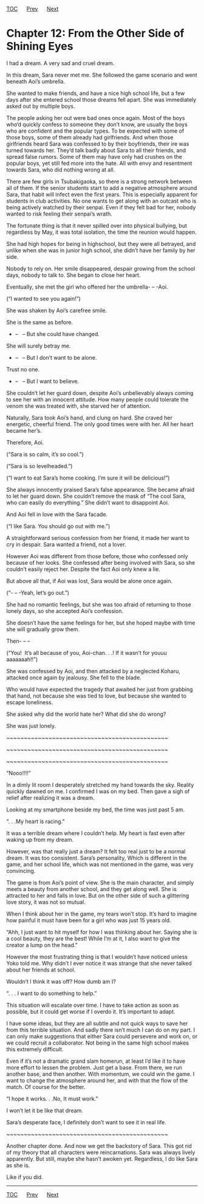 [TOC](../readme.md)&nbsp;&nbsp;&nbsp;&nbsp;&nbsp;&nbsp;[Prev](0010_Chapter.md)&nbsp;&nbsp;&nbsp;&nbsp;&nbsp;&nbsp;[Next](0012_Chapter.md)



# Chapter 12: From the Other Side of Shining Eyes

I had a dream. A very sad and cruel dream. 

In this dream, Sara never met me. She followed the game scenario and
went beneath Aoi’s umbrella.

She wanted to make friends, and have a nice high school life, but a few
days after she entered school those dreams fell apart. She was
immediately asked out by multiple boys.

The people asking her out were bad ones once again. Most of the boys
who’d quickly confess to someone they don’t know, are usually the boys
who are confident and the popular types. To be expected with some of
those boys, some of them already had girlfriends. And when those
girlfriends heard Sara was confessed to by their boyfriends, their ire
was turned towards her. They’d talk badly about Sara to all their
friends, and spread false rumors. Some of them may have only had crushes
on the popular boys, yet still fed more into the hate. All with envy and
resentment towards Sara, who did nothing wrong at all.

There are few girls in Tsubakigaoka, so there is a strong network
between all of them. If the senior students start to add a negative
atmosphere around Sara, that habit will infect even the first years.
This is especially apparent for students in club activities. No one
wants to get along with an outcast who is being actively watched by
their senpai. Even if they felt bad for her, nobody wanted to risk
feeling their senpai’s wrath.

The fortunate thing is that it never spilled over into physical
bullying, but regardless by May, it was total isolation, the time the
reunion would happen.

She had high hopes for being in highschool, but they were all betrayed,
and unlike when she was in junior high school, she didn’t have her
family by her side. 

Nobody to rely on. Her smile disappeared, despair growing from the
school days, nobody to talk to. She began to close her heart.

Eventually, she met the girl who offered her the umbrella- – -Aoi.

(“I wanted to see you again!”)

She was shaken by Aoi’s carefree smile. 

She is the same as before.

- –   – But she could have changed.

She will surely betray me.

- –   – But I don’t want to be alone.

Trust no one.

- –   – But I want to believe.

She couldn’t let her guard down, despite Aoi’s unbelievably always
coming to see her with an innocent attitude. How many people could
tolerate the venom she was treated with, she starved her of attention.

Naturally, Sara took Aoi’s hand, and clung on hard. She craved her
energetic, cheerful friend. The only good times were with her. All her
heart became her’s.

Therefore, Aoi.

(“Sara is so calm, it’s so cool.”)

(“Sara is so levelheaded.”)

(“I want to eat Sara’s home cooking. I’m sure it will be delicious!”)

She always innocently praised Sara’s false appearance. She became afraid
to let her guard down. She couldn’t remove the mask of “The cool Sara,
who can easily do everything.” She didn’t want to disappoint Aoi.

And Aoi fell in love with the Sara facade.

(“I like Sara. You should go out with me.”)

A straightforward serious confession from her friend, it made her want
to cry in despair. Sara wanted a friend, not a lover.

However Aoi was different from those before, those who confessed only
because of her looks. She confessed after being involved with Sara, so
she couldn’t easily reject her. Despite the fact Aoi only knew a lie. 

But above all that, if Aoi was lost, Sara would be alone once again.

(“- – -Yeah, let’s go out.”)

She had no romantic feelings, but she was too afraid of returning to
those lonely days, so she accepted Aoi’s confession.

She doesn’t have the same feelings for her, but she hoped maybe with
time she will gradually grow them.

Then- – –

(“You!  It’s all because of you, Aoi-chan. . .! If it wasn’t for youuu
aaaaaaah!!”)

She was confessed by Aoi, and then attacked by a neglected Koharu,
attacked once again by jealousy. She fell to the blade.

Who would have expected the tragedy that awaited her just from grabbing
that hand, not because she was tied to love, but because she wanted to
escape loneliness.

She asked why did the world hate her? What did she do wrong?

She was just lonely.

\~\~\~\~\~\~\~\~\~\~\~\~\~\~\~\~\~\~\~\~\~\~\~\~\~\~\~\~\~\~\~\~\~\~\~\~\~\~\~\~\~\~\~\~\~~

\~\~\~\~\~\~\~\~\~\~\~\~\~\~\~\~\~\~\~\~\~\~\~\~\~\~\~\~\~\~\~\~\~\~\~\~\~\~\~\~\~\~\~\~\~~

\~\~\~\~\~\~\~\~\~\~\~\~\~\~\~\~\~\~\~\~\~\~\~\~\~\~\~\~\~\~\~\~\~\~\~\~\~\~\~\~\~\~\~\~\~~

“Nooo!!!!”

In a dimly lit room I desperately stretched my hand towards the sky.
Reality quickly dawned on me. I confirmed I was on my bed. Then gave a
sigh of relief after realizing it was a dream.

Looking at my smartphone beside my bed, the time was just past 5 am.

“. . .My heart is racing.”

It was a terrible dream where I couldn’t help. My heart is fast even
after waking up from my dream.

However, was that really just a dream? It felt too real just to be a
normal dream. It was too consistent. Sara’s personality, Which is
different in the game, and her school life, which was not mentioned in
the game, was very convincing.

The game is from Aoi’s point of view. She is the main character, and
simply meets a beauty from another school, and they get along well. She
is attracted to her and falls in love. But on the other side of such a
glittering love story, it was not so mutual.

When I think about her in the game, my tears won’t stop. It’s hard to
imagine how painful it must have been for a girl who was just 15 years
old.

“Ahh, I just want to hit myself for how I was thinking about her. Saying
she is a cool beauty, they are the best! While I’m at it, I also want to
give the creator a lump on the head.”

However the most frustrating thing is that I wouldn’t have noticed
unless Yoko told me. Why didn’t I ever notice it was strange that she
never talked about her friends at school.

Wouldn’t I think it was off? How dumb am I?

“. . . I want to do something to help.”

This situation will escalate over time. I have to take action as soon as
possible, but it could get worse if I overdo it. It’s important to
adapt.

I have some ideas, but they are all subtle and not quick ways to save
her from this terrible situation. And sadly there isn’t much I can do on
my part. I can only make suggestions that either Sara could persevere
and work on, or we could recruit a collaborator. Not being in the same
high school makes this extremely difficult.

Even if it’s not a dramatic grand slam homerun, at least I’d like it to
have more effort to lessen the problem. Just get a base. From there, we
run another base, and then another. With momentum, we could win the
game. I want to change the atmosphere around her, and with that the flow
of the match. Of course for the better.

“I hope it works. . .No, It must work.”

I won’t let it be like that dream.

Sara’s desperate face, I definitely don’t want to see it in real life.

\~\~\~\~\~\~\~\~\~\~\~\~\~\~\~\~\~\~\~\~\~\~\~\~\~\~\~\~\~\~\~\~\~\~\~\~\~\~\~\~\~\~\~\~\~~

Another chapter done. And now we get the backstory of Sara. This got rid
of my theory that all characters were reincarnations. Sara was always
lively apparently. But still, maybe she hasn’t awoken yet. Regardless, I
do like Sara as she is.

Like if you did.


---
[TOC](../readme.md)&nbsp;&nbsp;&nbsp;&nbsp;&nbsp;&nbsp;[Prev](0010_Chapter.md)&nbsp;&nbsp;&nbsp;&nbsp;&nbsp;&nbsp;[Next](0012_Chapter.md)

